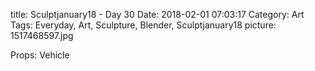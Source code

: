 title: Sculptjanuary18 - Day 30
Date: 2018-02-01 07:03:17
Category: Art
Tags: Everyday, Art, Sculpture, Blender, Sculptjanuary18
picture: 1517468597.jpg

Props: Vehicle
